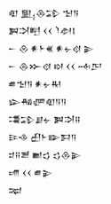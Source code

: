 <div class='block'>
<div class='line'>𒊏 𒅅𒁲𒁉 𒈠𒀀</div>
<div class='line'>𒀉𒋫𒋃 𒌋𒌋 𒇺𒀠𒋙</div>
<div class='line'>𒀸 𒊮 𒀭𒈨𒌍 𒀭𒉡𒋼 𒉌</div>
<div class='line'>𒀸 𒁲𒁍𒋼 𒊭 𒌋𒌋 𒁄𒂅</div>
<div class='line'>𒌑𒈠𒀀 𒀭𒉡𒊑</div>
<div class='line'>𒇽𒄀𒂇𒊏𒀀𒀀</div>
<div class='line'>𒃮𒁉𒋗𒉡 𒀉𒋫𒍝</div>
<div class='line'>𒄿𒈾 𒌷𒈨𒅔𒁕𒀀</div>
<div class='line'>𒄑𒍝𒍪 𒆤𒌓 𒌓𒁲𒉌</div>
<div class='line'>𒋬 𒌋𒌋 𒌑𒉌</div>
<div class='line'>𒉈</div>
</div>